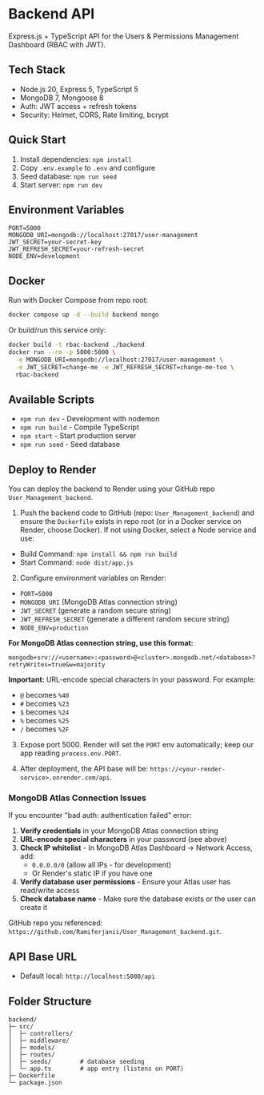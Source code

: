 # Backend API

Express.js + TypeScript API for the Users & Permissions Management Dashboard (RBAC with JWT).

## Tech Stack

- Node.js 20, Express 5, TypeScript 5
- MongoDB 7, Mongoose 8
- Auth: JWT access + refresh tokens
- Security: Helmet, CORS, Rate limiting, bcrypt

## Quick Start

1. Install dependencies: `npm install`
2. Copy `.env.example` to `.env` and configure
3. Seed database: `npm run seed`
4. Start server: `npm run dev`

## Environment Variables

```env
PORT=5000
MONGODB_URI=mongodb://localhost:27017/user-management
JWT_SECRET=your-secret-key
JWT_REFRESH_SECRET=your-refresh-secret
NODE_ENV=development
```

## Docker

Run with Docker Compose from repo root:

```bash
docker compose up -d --build backend mongo
```

Or build/run this service only:

```bash
docker build -t rbac-backend ./backend
docker run --rm -p 5000:5000 \
  -e MONGODB_URI=mongodb://localhost:27017/user-management \
  -e JWT_SECRET=change-me -e JWT_REFRESH_SECRET=change-me-too \
  rbac-backend
```

## Available Scripts

- `npm run dev` - Development with nodemon
- `npm run build` - Compile TypeScript
- `npm start` - Start production server
- `npm run seed` - Seed database

## Deploy to Render

You can deploy the backend to Render using your GitHub repo `User_Management_backend`.

1) Push the backend code to GitHub (repo: `User_Management_backend`) and ensure the `Dockerfile` exists in repo root (or in a Docker service on Render, choose Docker). If not using Docker, select a Node service and use:

- Build Command: `npm install && npm run build`
- Start Command: `node dist/app.js`

2) Configure environment variables on Render:

- `PORT=5000`
- `MONGODB_URI` (MongoDB Atlas connection string)
- `JWT_SECRET` (generate a random secure string)
- `JWT_REFRESH_SECRET` (generate a different random secure string)
- `NODE_ENV=production`

**For MongoDB Atlas connection string, use this format:**
```
mongodb+srv://<username>:<password>@<cluster>.mongodb.net/<database>?retryWrites=true&w=majority
```

**Important:** URL-encode special characters in your password. For example:
- `@` becomes `%40`
- `#` becomes `%23`
- `$` becomes `%24`
- `%` becomes `%25`
- `/` becomes `%2F`

3) Expose port 5000. Render will set the `PORT` env automatically; keep our app reading `process.env.PORT`.

4) After deployment, the API base will be: `https://<your-render-service>.onrender.com/api`.

### MongoDB Atlas Connection Issues

If you encounter "bad auth: authentication failed" error:

1. **Verify credentials** in your MongoDB Atlas connection string
2. **URL-encode special characters** in your password (see above)
3. **Check IP whitelist** - In MongoDB Atlas Dashboard → Network Access, add:
   - `0.0.0.0/0` (allow all IPs - for development)
   - Or Render's static IP if you have one
4. **Verify database user permissions** - Ensure your Atlas user has read/write access
5. **Check database name** - Make sure the database exists or the user can create it

GitHub repo you referenced: `https://github.com/Ramiferjanii/User_Management_backend.git`.

## API Base URL

- Default local: `http://localhost:5000/api`

## Folder Structure

```
backend/
├─ src/
│  ├─ controllers/
│  ├─ middleware/
│  ├─ models/
│  ├─ routes/
│  ├─ seeds/        # database seeding
│  └─ app.ts        # app entry (listens on PORT)
├─ Dockerfile
└─ package.json
```


